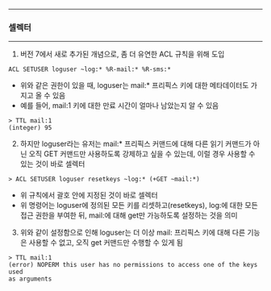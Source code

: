 -----
### 셀렉터
-----
1. 버전 7에서 새로 추가된 개념으로, 좀 더 유연한 ACL 규칙을 위해 도입
```redig
ACL SETUSER loguser ~log:* %R-mail:* %R-sms:*
```
  - 위와 같은 권한이 있을 때, loguser는 mail:* 프리픽스 키에 대한 메타데이터도 가지고 올 수 있음
  - 예를 들어, mail:1 키에 대한 만료 시간이 얼마나 남았는지 알 수 있음
```redis
> TTL mail:1
(integer) 95
```
2. 하지만 loguser라는 유저는 mail:* 프리픽스 커맨드에 대해 다른 읽기 커맨드가 아닌 오직 GET 커맨드만 사용하도록 강제하고 싶을 수 있는데, 이럴 경우 사용할 수 있는 것이 바로 셀렉터
```redis
> ACL SETUSER loguser resetkeys ~log:* (+GET ~mail:*)
```
   - 위 규칙에서 괄호 안에 지정된 것이 바로 셀렉터
   - 위 명령어는 loguser에 정의된 모든 키를 리셋하고(resetkeys), log:에 대한 모든 접근 권한을 부여한 뒤, mail:에 대해 get만 가능하도록 설정하는 것을 의미

3. 위와 같이 설정함으로 인해 loguser는 더 이상 mail: 프리픽스 키에 대해 다른 기능은 사용할 수 없고, 오직 get 커맨드만 수행할 수 있게 됨
```redis
> TTL mail:1
(error) NOPERM this user has no permissions to access one of the keys used
as arguments
```
